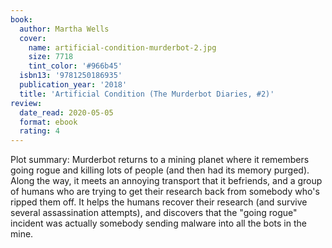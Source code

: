```yaml
---
book:
  author: Martha Wells
  cover:
    name: artificial-condition-murderbot-2.jpg
    size: 7718
    tint_color: '#966b45'
  isbn13: '9781250186935'
  publication_year: '2018'
  title: 'Artificial Condition (The Murderbot Diaries, #2)'
review:
  date_read: 2020-05-05
  format: ebook
  rating: 4
---
```


Plot summary: Murderbot returns to a mining planet where it remembers going rogue and killing lots of people (and then had its memory purged).
Along the way, it meets an annoying transport that it befriends, and a group of humans who are trying to get their research back from somebody who's ripped them off.
It helps the humans recover their research (and survive several assassination attempts), and discovers that the "going rogue" incident was actually somebody sending malware into all the bots in the mine.